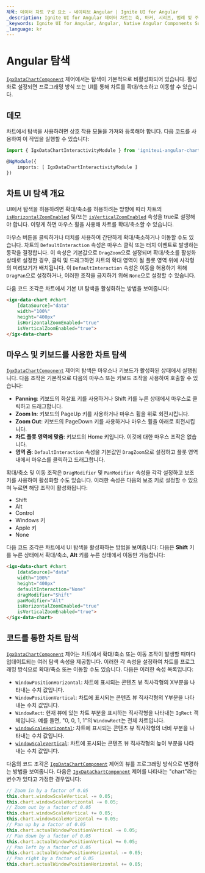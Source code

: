 ```yaml
---
제목: 데이터 차트 구성 요소 - 네이티브 Angular | Ignite UI for Angular
_description: Ignite UI for Angular 데이터 차트는 축, 마커, 시리즈, 범례 및 주석 레이어의 모듈 식 디자인을 제공하는 차트 구성 요소입니다. 이 차트를 사용하면 동일한 차트 영역에 이러한 시각적 요소의 인스턴스를 여러 개 만들어 복합 차트 뷰를 만들 수 있습니다.
_keywords: Ignite UI for Angular, Angular, Native Angular Components Suite, Native Angular Controls, Native Angular Components, Native Angular Components Library, Angular Chart, Angular Chart Control, Angular Chart Example, Angular Chart Component, Angular Data Chart
_language: kr
---
```


# Angular 탐색

[`IgxDataChartComponent`]({environment:dvApiBaseUrl}/products/ignite-ui-angular/api/docs/typescript/latest/classes/igxdatachartcomponent.html) 제어에서는 탐색이 기본적으로 비활성화되어 있습니다. 활성화로 설정되면 프로그래밍 방식 또는 UI를 통해 차트를 확대/축소하고 이동할 수 있습니다.

## 데모

<code-view style="height: 500px" 
           data-demos-base-url="{environment:dvDemosBaseUrl}" 
           iframe-src="{environment:dvDemosBaseUrl}/charts/data-chart-chart-navigation"  
           github-src="charts/data-chart/chart-navigation">
</code-view>

<div class="divider--half"></div>

차트에서 탐색을 사용하려면 상호 작용 모듈을 가져와 등록해야 합니다. 다음 코드를 사용하여 이 작업을 실행할 수 있습니다:

```ts
import { IgxDataChartInteractivityModule } from 'igniteui-angular-charts';

@NgModule({
    imports: [ IgxDataChartInteractivityModule ]
})
```

## 차트 UI 탐색 개요

UI에서 탐색을 허용하려면 확대/축소를 허용하려는 방향에 따라 차트의 [`isHorizontalZoomEnabled`]({environment:dvApiBaseUrl}/products/ignite-ui-angular/api/docs/typescript/latest/classes/igxdatachartcomponent.html#ishorizontalzoomenabled) 및/또는 [`isVerticalZoomEnabled`]({environment:dvApiBaseUrl}/products/ignite-ui-angular/api/docs/typescript/latest/classes/igxdatachartcomponent.html#isverticalzoomenabled) 속성을 true로 설정해야 합니다. 이렇게 하면 마우스 휠을 사용해 차트를 확대/축소할 수 있습니다.

마우스 버튼을 클릭하거나 터치를 사용하여 간단하게 확대/축소하거나 이동할 수도 있습니다. 차트의 `DefaultInteraction` 속성은 마우스 클릭 또는 터치 이벤트로 발생하는 동작을 결정합니다. 이 속성은 기본값으로 `DragZoom`으로 설정되며 확대/축소를 활성화 상태로 설정한 경우, 클릭 및 드래그하면 차트의 확대 영역이 될 플롯 영역 위에 사각형의 미리보기가 배치됩니다. 이 `DefaultInteraction` 속성은 이동을 허용하기 위해 `DragPan`으로 설정하거나, 이러한 조작을 금지하기 위해 `None`으로 설정할 수 있습니다.

다음 코드 조각은 차트에서 기본 UI 탐색을 활성화하는 방법을 보여줍니다:

```html
<igx-data-chart #chart
    [dataSource]="data"
    width="100%"
    height="400px"
    isHorizontalZoomEnabled="true"
    isVerticalZoomEnabled="true">
</igx-data-chart>
```

## 마우스 및 키보드를 사용한 차트 탐색

[`IgxDataChartComponent`]({environment:dvApiBaseUrl}/products/ignite-ui-angular/api/docs/typescript/latest/classes/igxdatachartcomponent.html) 제어의 탐색은 마우스나 키보드가 활성화된 상태에서 실행됩니다. 다음 조작은 기본적으로 다음의 마우스 또는 키보드 조작을 사용하여 호출할 수 있습니다:

-   **Panning**: 키보드의 화살표 키를 사용하거나 Shift 키를 누른 상태에서 마우스로 클릭하고 드래그합니다.
-   **Zoom In**: 키보드의 PageUp 키를 사용하거나 마우스 휠을 위로 회전시킵니다.
-   **Zoom Out**: 키보드의 PageDown 키를 사용하거나 마우스 휠을 아래로 회전시킵니다.
-   **차트 플롯 영역에 맞춤**: 키보드의 Home 키입니다. 이것에 대한 마우스 조작은 없습니다.
-   **영역 줌**: `DefaultInteraction` 속성을 기본값인 `DragZoom`으로 설정하고 플롯 영역 내에서 마우스를 클릭하고 드래그합니다.

확대/축소 및 이동 조작은 `DragModifier` 및 `PanModifier` 속성을 각각 설정하고 보조 키를 사용하여 활성화할 수도 있습니다. 이러한 속성은 다음의 보조 키로 설정할 수 있으며 누르면 해당 조작이 활성화됩니다:

-   Shift
-   Alt
-   Control
-   Windows 키
-   Apple 키
-   None

다음 코드 조각은 차트에서 UI 탐색을 활성화하는 방법을 보여줍니다: 다음은 **Shift** 키를 누른 상태에서 확대/축소, **Alt** 키를 누른 상태에서 이동만 가능합니다:

```html
<igx-data-chart #chart
    [dataSource]="data"
    width="100%"
    height="400px"
    defaultInteraction="None"
    dragModifier="Shift"
    panModifier="Alt"
    isHorizontalZoomEnabled="true"
    isVerticalZoomEnabled="true">
</igx-data-chart>
```

<!-- ## Chart Navigation with Overview Plus Detail Pane

In the `XamDataChart` control, there is an overlaid control that allows navigation. This control supports a preview of most supported series types as well as all navigation methods described above. This overlay is the overview plus detail pane, and it can be enabled by setting the `overviewPlusDetailPaneVisibility` property.

The following is a summary of the operations a user can carry out with the overview plus detail pane:

- `Zoom a chart incrementally`: Use the mouse wheel or the zoom in/out buttons of the overview plus detail pane.
- `Zoom a chart to a specific level`: Use the zoom slider of the overview plus detail pane.
- `Reset a chart to 100% zoom level`: Use the zoom reset button of the overview plus detail pane.
- `Pan chart in all directions`: Click and drag the window rectangle inside of the preview plot area on the overview plus detail pane.
- `Pan to a specific region of the chart`: Clicking outside of the window rectangle inside of the preview area will move the window rectangle to that area.
- `Change mouse drag interaction in the chart`: Use the cursor button on the overview plus detail pane. This will switch between panning and drag zooming with the mouse.

The following code snippet demonstrates how to enable the overview plus detail pane:

```html
// TODO
```

```tsx
<IgrDataChart dataSource={this.data}
    width="100%"
    height="400px"
    overviewPlusDetailPaneVisibility="Visible">
</IgrDataChart>
``` -->

## 코드를 통한 차트 탐색

[`IgxDataChartComponent`]({environment:dvApiBaseUrl}/products/ignite-ui-angular/api/docs/typescript/latest/classes/igxdatachartcomponent.html) 제어는 차트에서 확대/축소 또는 이동 조작이 발생할 때마다 업데이트되는 여러 탐색 속성을 제공합니다. 이러한 각 속성을 설정하여 차트를 프로그래밍 방식으로 확대/축소 또는 이동할 수도 있습니다. 다음은 이러한 속성 목록입니다:

-   `WindowPositionHorizontal`: 차트에 표시되는 콘텐츠 뷰 직사각형의 X부분을 나타내는 수치 값입니다.
-   `WindowPositionVertical`: 차트에 표시되는 콘텐츠 뷰 직사각형의 Y부분을 나타내는 수치 값입니다.
-   `WindowRect`: 현재 뷰에 있는 차트 부분을 표시하는 직사각형을 나타내는 `IgRect` 객체입니다. 예를 들면, "0, 0, 1, 1"의 `WindowRect`는 전체 차트입니다.
-   [`windowScaleHorizontal`]({environment:dvApiBaseUrl}/products/ignite-ui-angular/api/docs/typescript/latest/classes/igxdatachartcomponent.html#windowscalehorizontal): 차트에 표시되는 콘텐츠 뷰 직사각형의 너비 부분을 나타내는 수치 값입니다.
-   [`windowScaleVertical`]({environment:dvApiBaseUrl}/products/ignite-ui-angular/api/docs/typescript/latest/classes/igxdatachartcomponent.html#windowscalevertical): 차트에 표시되는 콘텐츠 뷰 직사각형의 높이 부분을 나타내는 수치 값입니다.

다음의 코드 조각은 [`IgxDataChartComponent`]({environment:dvApiBaseUrl}/products/ignite-ui-angular/api/docs/typescript/latest/classes/igxdatachartcomponent.html) 제어의 뷰를 프로그래밍 방식으로 변경하는 방법을 보여줍니다. 다음은 [`IgxDataChartComponent`]({environment:dvApiBaseUrl}/products/ignite-ui-angular/api/docs/typescript/latest/classes/igxdatachartcomponent.html) 제어를 나타내는 "chart"라는 변수가 있다고 가정한 경우입니다:

```ts
// Zoom in by a factor of 0.05
this.chart.windowScaleVertical -= 0.05;
this.chart.windowScaleHorizontal -= 0.05;
// Zoom out by a factor of 0.05
this.chart.windowScaleVertical += 0.05;
this.chart.windowScaleHorizontal += 0.05;
// Pan up by a factor of 0.05
this.chart.actualWindowPositionVertical -= 0.05;
// Pan down by a factor of 0.05
this.chart.actualWindowPositionVertical += 0.05;
// Pan left by a factor of 0.05
this.chart.actualWindowPositionHorizontal -= 0.05;
// Pan right by a factor of 0.05
this.chart.actualWindowPositionHorizontal += 0.05;
```
